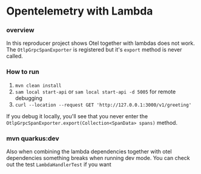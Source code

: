 
# Opentelemetry with Lambda
### overview
In this reproducer project shows Otel together with lambdas does not work. The `OtlpGrpcSpanExporter` is registered but it's `export` method is never called.

### How to run

 1. `mvn clean install`
 2. `sam local start-api` or `sam local start-api -d 5005` for remote debugging
 3. `curl --location --request GET 'http://127.0.0.1:3000/v1/greeting'`

If you debug it locally, you'll see that you never enter the `OtlpGrpcSpanExporter.export(Collection<SpanData> spans)` method.


### mvn quarkus:dev
Also when combining the lambda dependencies together with otel dependencies something breaks when running dev mode. You can check out the test `LambdaHandlerTest` if you want

